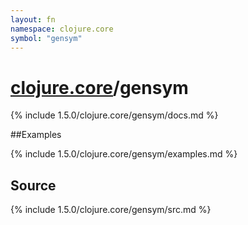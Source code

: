 ```yaml
---
layout: fn
namespace: clojure.core
symbol: "gensym"
---
```


# [clojure.core](../)/gensym

{% include 1.5.0/clojure.core/gensym/docs.md %}

##Examples

{% include 1.5.0/clojure.core/gensym/examples.md %}
## Source
{% include 1.5.0/clojure.core/gensym/src.md %}

